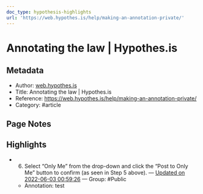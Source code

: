 ```yaml
---
doc_type: hypothesis-highlights
url: 'https://web.hypothes.is/help/making-an-annotation-private/'
---
```


# Annotating the law | Hypothes.is

## Metadata
- Author: [web.hypothes.is]()
- Title: Annotating the law | Hypothes.is
- Reference: https://web.hypothes.is/help/making-an-annotation-private/
- Category: #article

## Page Notes
## Highlights
- 6. Select “Only Me” from the drop-down and click the “Post to Only Me” button to confirm (as seen in Step 5 above).  — [Updated on 2022-06-03 00:59:26](https://hyp.is/U7xivOKMEeyczgdgRoC5tw/web.hypothes.is/help/making-an-annotation-private/) — Group: #Public
    - Annotation: test


